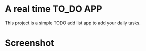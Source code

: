 # A real time TO_DO APP
This project is a simple TODO add list app to add your daily tasks.
# Screenshot
